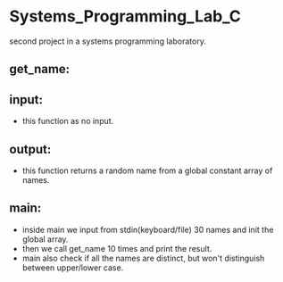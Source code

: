 # Systems_Programming_Lab_C
second project in a systems programming laboratory.

## get_name:
## input:
* this function as no input.
## output:
* this function returns a random name from a global constant array of names.
## main:
* inside main we input from stdin(keyboard/file) 30 names and init the global array.
* then we call get_name 10 times and print the result.
* main also check if all the names are distinct, but won't distinguish between upper/lower case.
